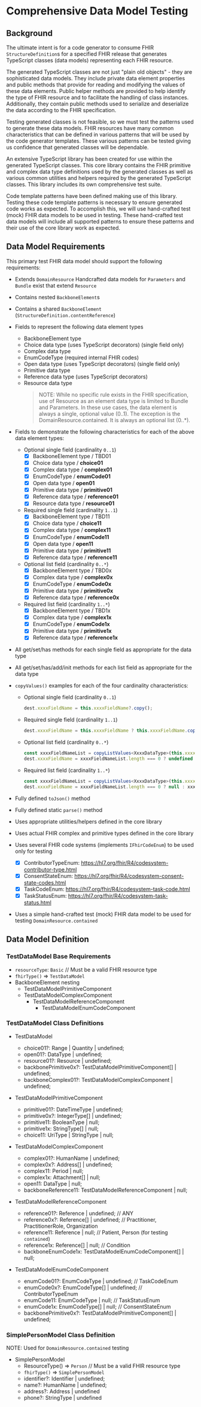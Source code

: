 # Comprehensive Data Model Testing

## Background

The ultimate intent is for a code generator to consume FHIR `StructureDefinition`s for a specified FHIR release that
generates TypeScript classes (data models) representing each FHIR resource.

The generated TypeScript classes are not just "plain old objects" - they are sophisticated data models.
They include private data element properties and public methods that provide for reading and modifying the values of
these data elements.
Public helper methods are provided to help identify the type of FHIR resource and to facilitate the handling
of class instances.
Additionally, they contain public methods used to serialize and deserialize the data according to the FHIR
specification.

Testing generated classes is not feasible, so we must test the patterns used to generate these data models.
FHIR resources have many common characteristics that can be defined in various patterns that will be used by the
code generator templates. These various patterns can be tested giving us confidence that generated classes will be
dependable.

An extensive TypeScript library has been created for use within the generated TypeScript classes.
This core library contains the FHIR primitive and complex data type definitions used by the generated classes
as well as various common utilities and helpers required by the generated TypeScript classes.
This library includes its own comprehensive test suite.

Code template patterns have been defined making use of this library.
Testing these code template patterns is necessary to ensure generated code works as expected.
To accomplish this, we will use hand-crafted test (mock) FHIR data models to be used in testing.
These hand-crafted test data models will include all supported patterns to ensure these patterns and their use of
the core library work as expected.

## Data Model Requirements

This primary test FHIR data model should support the following requirements:

- Extends `DomainResource`
  Handcrafted data models for `Parameters` and `Bundle` exist that extend `Resource`
- Contains nested `BackboneElement`s
- Contains a shared `BackboneElement` (`StructureDefinition.contentReference`)
- Fields to represent the following data element types
  - BackboneElement type
  - Choice data type (uses TypeScript decorators) (single field only)
  - Complex data type
  - EnumCodeType (required internal FHIR codes)
  - Open data type (uses TypeScript decorators) (single field only)
  - Primitive data type
  - Reference data type (uses TypeScript decorators)
  - Resource data type
    > NOTE: While no specific rule exists in the FHIR specification, use of Resource as an element data type is
            limited to Bundle and Parameters. In these use cases, the data element is always a single, optional
            value (0..1).
            The exception is the DomainResource.contained. It is always an optional list (0..*).
- Fields to demonstrate the following characteristics for each of the above data element types:
  - Optional single field (cardinality `0..1`)
    - [x] BackboneElement type / TBD01
    - [x] Choice data type / **choice01**
    - [x] Complex data type / **complex01**
    - [x] EnumCodeType / **enumCode01**
    - [x] Open data type / **open01**
    - [x] Primitive data type / **primitive01**
    - [x] Reference data type / **reference01**
    - [x] Resource data type / **resource01**
  - Required single field (cardinality `1..1`)
    - [x] BackboneElement type / TBD11
    - [x] Choice data type / **choice11**
    - [x] Complex data type / **complex11**
    - [x] EnumCodeType / **enumCode11**
    - [x] Open data type / **open11**
    - [x] Primitive data type / **primitive11**
    - [x] Reference data type / **reference11**
  - Optional list field (cardinality `0..*`)
    - [x] BackboneElement type / TBD0x
    - [x] Complex data type / **complex0x**
    - [x] EnumCodeType / **enumCode0x**
    - [x] Primitive data type / **primitive0x**
    - [x] Reference data type / **reference0x**
  - Required list field (cardinality `1..*`)
    - [x] BackboneElement type / TBD1x
    - [x] Complex data type / **complex1x**
    - [x] EnumCodeType / **enumCode1x**
    - [x] Primitive data type / **primitive1x**
    - [x] Reference data type / **reference1x**
- All get/set/has methods for each single field as appropriate for the data type
- All get/set/has/add/init methods for each list field as appropriate for the data type
- `copyValues()` examples for each of the four cardinality characteristics:

  - Optional single field (cardinality `0..1`)

    ```typescript
    dest.xxxxFieldName = this.xxxxFieldName?.copy();
    ```

  - Required single field (cardinality `1..1`)

    ```typescript
    dest.xxxxFieldName = this.xxxxFieldName ? this.xxxxFieldName.copy() : null;
    ```

  - Optional list field (cardinality `0..*`)

    ```typescript
    const xxxxFieldNameList = copyListValues<XxxxDataType>(this.xxxxFieldName);
    dest.xxxxFieldName = xxxxFieldNameList.length === 0 ? undefined : xxxxFieldNameList;
    ```

  - Required list field (cardinality `1..*`)

    ```typescript
    const xxxxFieldNameList = copyListValues<XxxxDataType>(this.xxxxFieldName);
    dest.xxxxFieldName = xxxxFieldNameList.length === 0 ? null : xxxxFieldNameList;
    ```

- Fully defined `toJson()` method
- Fully defined static `parse()` method
- Uses appropriate utilities/helpers defined in the core library
- Uses actual FHIR complex and primitive types defined in the core library
- Uses several FHIR code systems (implements `IFhirCodeEnum`) to be used only for testing
  - [x] ContributorTypeEnum: https://hl7.org/fhir/R4/codesystem-contributor-type.html
  - [x] ConsentStateEnum: https://hl7.org/fhir/R4/codesystem-consent-state-codes.html
  - [x] TaskCodeEnum: https://hl7.org/fhir/R4/codesystem-task-code.html
  - [x] TaskStatusEnum: https://hl7.org/fhir/R4/codesystem-task-status.html
- Uses a simple hand-crafted test (mock) FHIR data model to be used for testing `DomainResource.contained`

## Data Model Definition

### TestDataModel Base Requirements

- `resourceType`: `Basic` // Must be a valid FHIR resource type
- `fhirType()` => `TestDataModel`
- BackboneElement nesting
  - TestDataModelPrimitiveComponent
  - TestDataModelComplexComponent
    - TestDataModelReferenceComponent
      - TestDataModelEnumCodeComponent

### TestDataModel Class Definitions

- TestDataModel

  - choice01?: Range | Quantity | undefined;
  - open01?: DataType | undefined;
  - resource01?: Resource | undefined;
  - backbonePrimitive0x?: TestDataModelPrimitiveComponent[] | undefined;
  - backboneComplex01?: TestDataModelComplexComponent | undefined;

- TestDataModelPrimitiveComponent

  - primitive01?: DateTimeType | undefined;
  - primitive0x?: IntegerType[] | undefined;
  - primitive11: BooleanType | null;
  - primitive1x: StringType[] | null;
  - choice11: UriType | StringType | null;

- TestDataModelComplexComponent

  - complex01?: HumanName | undefined;
  - complex0x?: Address[] | undefined;
  - complex11: Period | null;
  - complex1x: Attachment[] | null;
  - open11: DataType | null;
  - backboneReference11: TestDataModelReferenceComponent | null;

- TestDataModelReferenceComponent

  - reference01?: Reference | undefined; // ANY
  - reference0x?: Reference[] | undefined; // Practitioner, PractitionerRole, Organization
  - reference11: Reference | null; // Patient, Person (for testing `contained`)
  - reference1x: Reference[] | null; // Condition
  - backboneEnumCode1x: TestDataModelEnumCodeComponent[] | null;

- TestDataModelEnumCodeComponent
  - enumCode01?: EnumCodeType | undefined; // TaskCodeEnum
  - enumCode0x?: EnumCodeType[] | undefined; // ContributorTypeEnum
  - enumCode11: EnumCodeType | null; // TaskStatusEnum
  - enumCode1x: EnumCodeType[] | null; // ConsentStateEnum
  - backbonePrimitive0x?: TestDataModelPrimitiveComponent[] | undefined;

### SimplePersonModel Class Definition

NOTE: Used for `DomainResource.contained` testing

- SimplePersonModel
  - ResourceType() => `Person` // Must be a valid FHIR resource type
  - `fhirType()` => `SimplePersonModel`
  - identifier?: Identifier | undefined;
  - name?: HumanName | undefined;
  - address?: Address | undefined
  - phone?: StringType | undefined
